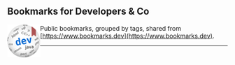 Bookmarks for Developers & Co
---
<img align="left" src="images/bookmarks.dev-logo-md.png">

Public bookmarks, grouped by tags, shared from  [https://www.bookmarks.dev](https://www.bookmarks.dev).

---
